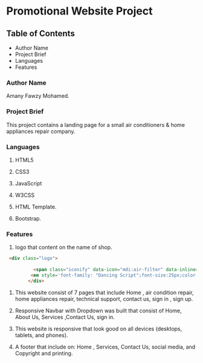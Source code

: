 # Promotional Website Project

## Table of Contents

* Author Name
* Project Brief
* Languages
* Features

### Author Name

Amany Fawzy Mohamed.

### Project Brief

This project contains a landing page for a small air conditioners & home appliances repair company.

### Languages

1. HTML5

1. CSS3

1. JavaScript

1. W3CSS

1. HTML Template.

1. Bootstrap.

### Features

1. logo that content on the name of shop. 
```html
 <div class="logo">
           
          <span class="iconify" data-icon="mdi:air-filter" data-inline="false" style="color: #10996d;" data-width="60" data-height="55"></span>
         <em style='font-family: "Dancing Script";font-size:25px;color:#10996d;'>Super</em> 
        </div>
```

1. This website consist of 7 pages that include Home , air condition repair, home appliances repair, technical support, contact us, sign in , sign up. 

1. Responsive Navbar with Dropdown was built that consist of Home, About Us, Services ,Contact Us, sign in.

1. This website is responsive that look good on all devices (desktops, tablets, and phones).

 

1. A footer that include on: Home , Services, Contact Us, social media, and Copyright and printing.